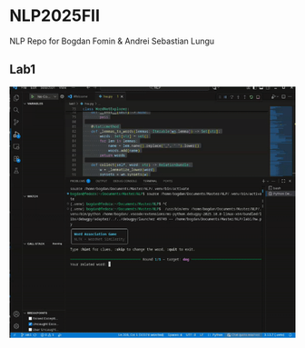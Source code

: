 # NLP2025FII

NLP Repo for Bogdan Fomin & Andrei Sebastian Lungu

## Lab1
![Demo](./assets/lab1.gif)
